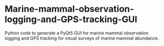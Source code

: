 # Marine-mammal-observation-logging-and-GPS-tracking-GUI
Python code to generate a PyQt5 GUI for marine mammal observation logging and GPS tracking for visual surveys of marine mammal abundance.
